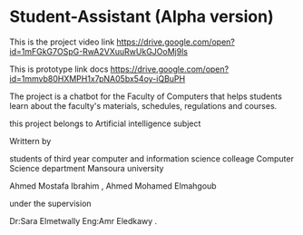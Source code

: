 # Student-Assistant (Alpha version)
This is the project video link
https://drive.google.com/open?id=1mFGkG7OSpG-RwA2VXuuRwUkGJOoMj9ls

This is prototype link docs 
https://drive.google.com/open?id=1mmvb80HXMPH1x7pNA05bx54oy-iQBuPH

The project is a chatbot for the Faculty of Computers that helps students learn about the faculty's materials, schedules, regulations and courses.


this project belongs to Artificial intelligence subject

Writtern by 
 
 students of third year computer and information science colleage Computer Science department Mansoura university 
 
 Ahmed Mostafa Ibrahim ,
 Ahmed Mohamed Elmahgoub
 
 under the supervision 
 
 Dr:Sara Elmetwally
 Eng:Amr Eledkawy .
	
 
 
